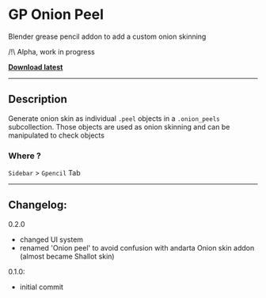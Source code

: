 # GP Onion Peel

Blender grease pencil addon to add a custom onion skinning

/!\ Alpha, work in progress

**[Download latest](https://github.com/Pullusb/GP_onion_peel/archive/main.zip)**

<!-- ### [Demo Youtube]() -->

---  

## Description

Generate onion skin as individual `.peel` objects in a `.onion_peels` subcollection.
Those objects are used as onion skinning and can be manipulated to check objects
### Where ?

`Sidebar` > `Gpencil` Tab 

---

<!--
## TODO:

- Fix skin problem
- generate independant layer system
- Scan only marked layer

-->

## Changelog:

0.2.0

- changed UI system
- renamed 'Onion peel' to avoid confusion with andarta Onion skin addon (almost became Shallot skin)

0.1.0:

- initial commit